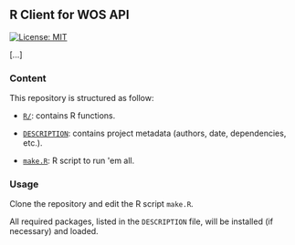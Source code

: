 
<!-- README.md is generated from README.Rmd. Please edit that file -->

## R Client for WOS API

<!-- badges: start -->
[![License: MIT](https://img.shields.io/badge/License-MIT-yellow.svg)](https://opensource.org/licenses/MIT)
<!-- badges: end -->

[...]


### Content

This repository is structured as follow:

-   [`R/`](https://github.com/frbcesab/rwos/tree/main/R):
    contains R functions.

-   [`DESCRIPTION`](https://github.com/frbcesab/rwos/tree/main/DESCRIPTION):
    contains project metadata (authors, date, dependencies, etc.).

-   [`make.R`](https://github.com/frbcesab/rwos/tree/main/make.R):
    R script to run 'em all.

### Usage

Clone the repository and edit the R script `make.R`.

All required packages, listed in the `DESCRIPTION` file, will be
installed (if necessary) and loaded.

